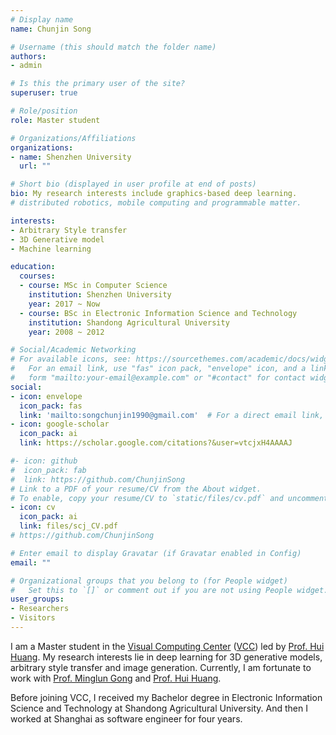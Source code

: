 ```yaml
---
# Display name
name: Chunjin Song

# Username (this should match the folder name)
authors:
- admin

# Is this the primary user of the site?
superuser: true

# Role/position
role: Master student

# Organizations/Affiliations
organizations:
- name: Shenzhen University
  url: ""

# Short bio (displayed in user profile at end of posts)
bio: My research interests include graphics-based deep learning.
# distributed robotics, mobile computing and programmable matter.

interests:
- Arbitrary Style transfer
- 3D Generative model
- Machine learning

education:
  courses:
  - course: MSc in Computer Science
    institution: Shenzhen University
    year: 2017 ~ Now
  - course: BSc in Electronic Information Science and Technology
    institution: Shandong Agricultural University
    year: 2008 ~ 2012

# Social/Academic Networking
# For available icons, see: https://sourcethemes.com/academic/docs/widgets/#icons
#   For an email link, use "fas" icon pack, "envelope" icon, and a link in the
#   form "mailto:your-email@example.com" or "#contact" for contact widget.
social:
- icon: envelope
  icon_pack: fas
  link: 'mailto:songchunjin1990@gmail.com'  # For a direct email link, use "mailto:test@example.org".
- icon: google-scholar
  icon_pack: ai
  link: https://scholar.google.com/citations?&user=vtcjxH4AAAAJ

#- icon: github
#  icon_pack: fab
#  link: https://github.com/ChunjinSong
# Link to a PDF of your resume/CV from the About widget.
# To enable, copy your resume/CV to `static/files/cv.pdf` and uncomment the lines below.  
- icon: cv
  icon_pack: ai
  link: files/scj_CV.pdf 
# https://github.com/ChunjinSong

# Enter email to display Gravatar (if Gravatar enabled in Config)
email: ""

# Organizational groups that you belong to (for People widget)
#   Set this to `[]` or comment out if you are not using People widget.  
user_groups:
- Researchers
- Visitors
---
```


I am a Master student in the [Visual Computing Center](https://vcc.tech/index.html) ([VCC](https://vcc.tech/index.html)) led by [Prof. Hui Huang](https://vcc.tech/~huihuang).
My research interests lie in deep learning for 3D generative models, arbitrary style transfer and image generation.
Currently, I am fortunate to work with [Prof. Minglun Gong](http://www.cs.mun.ca/~gong/) and [Prof. Hui Huang](https://vcc.tech/~huihuang). 

Before joining VCC, I received my Bachelor degree in Electronic Information Science and Technology at Shandong Agricultural University. 
And then I worked at Shanghai as software engineer for four years.


<!-- Nelson Bighetti is a professor of artificial intelligence at the Stanford AI Lab. His research interests include distributed robotics, mobile computing and programmable matter. He leads the Robotic Neurobiology group, which develops self-reconfiguring robots, systems of self-organizing robots, and mobile sensor networks. -->

<!-- Lorem ipsum dolor sit amet, consectetur adipiscing elit. Sed neque elit, tristique placerat feugiat ac, facilisis vitae arcu. Proin eget egestas augue. Praesent ut sem nec arcu pellentesque aliquet. Duis dapibus diam vel metus tempus vulputate. -->
